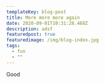 ```yaml
---
templateKey: blog-post
title: More more more again
date: 2020-09-01T10:31:28.468Z
description: adsf
featuredpost: true
featuredimage: /img/blog-index.jpg
tags:
  - fun
  - ""
---
```

Good